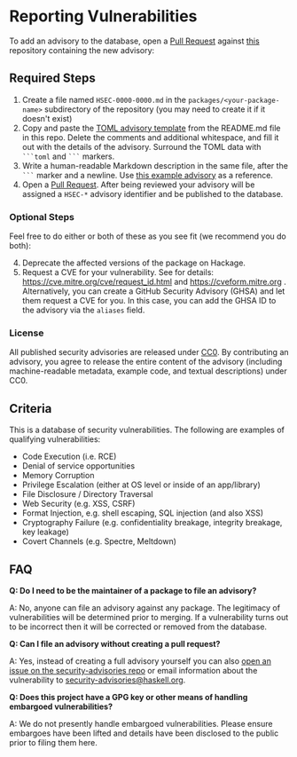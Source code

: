 # Reporting Vulnerabilities

To add an advisory to the database, open a [Pull Request] against
[this](https://github.com/haskell/security-advisories/pulls) repository containing the new advisory:

## Required Steps

1. Create a file named `HSEC-0000-0000.md` in the `packages/<your-package-name>`
   subdirectory of the repository (you may need to create it if it doesn't exist)
2. Copy and paste the [TOML advisory template] from the README.md file in this repo.
   Delete the comments and additional whitespace, and fill it out with the
   details of the advisory. Surround the TOML data with <code>\```toml</code> and <code>\```</code> markers.
3. Write a human-readable Markdown description in the same file, after the <code>\```</code> marker and a newline. Use [this example advisory][example] as a reference.
4. Open a [Pull Request]. After being reviewed your advisory will be assigned
   a `HSEC-*` advisory identifier and be published to the database.

### Optional Steps

Feel free to do either or both of these as you see fit (we recommend you do both):

4. Deprecate the affected versions of the package on Hackage.
5. Request a CVE for your vulnerability. See for details:
   <https://cve.mitre.org/cve/request_id.html> and <https://cveform.mitre.org> .
   Alternatively, you can create a GitHub Security Advisory (GHSA) and let them request
   a CVE for you. In this case, you can add the GHSA ID to the advisory via the
   `aliases` field.

### License

All published security advisories are released under [CC0](https://creativecommons.org/share-your-work/public-domain/cc0/). By contributing an advisory, you agree to release the entire content of the advisory (including machine-readable metadata, example code, and textual descriptions) under CC0.

## Criteria

This is a database of security vulnerabilities. The following are
examples of qualifying vulnerabilities:

* Code Execution (i.e. RCE)
* Denial of service opportunities
* Memory Corruption
* Privilege Escalation (either at OS level or inside of an app/library)
* File Disclosure / Directory Traversal
* Web Security (e.g. XSS, CSRF)
* Format Injection, e.g. shell escaping, SQL injection (and also XSS)
* Cryptography Failure (e.g. confidentiality breakage, integrity breakage, key leakage)
* Covert Channels (e.g. Spectre, Meltdown)

## FAQ

**Q: Do I need to be the maintainer of a package to file an advisory?**

A:  No, anyone can file an advisory against any package. The legitimacy of
    vulnerabilities will be determined prior to merging. If a vulnerability
    turns out to be incorrect then it will be corrected or removed from the
    database.

**Q: Can I file an advisory without creating a pull request?**

A: Yes, instead of creating a full advisory yourself you can also
   [open an issue on the security-advisories repo](https://github.com/haskell/security-advisories/issues)
   or email information about the vulnerability to
   [security-advisories@haskell.org](mailto:security-advisories@haskell.org).

**Q: Does this project have a GPG key or other means of handling embargoed vulnerabilities?**

A: We do not presently handle embargoed vulnerabilities. Please ensure embargoes
   have been lifted and details have been disclosed to the public prior to filing
   them here.

[Pull Request]: https://github.com/haskell/security-advisories/pulls
[TOML advisory template]: https://github.com/haskell/security-advisories/blob/main/README.md#advisory-format
[example]: https://raw.githubusercontent.com/haskell/security-advisories/main/EXAMPLE_ADVISORY.md
